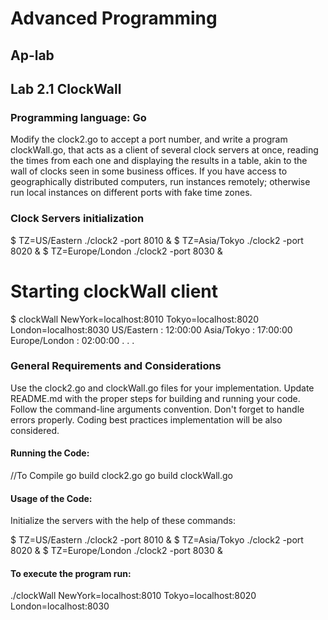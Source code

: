 # Advanced Programming 
## Ap-lab
## Lab 2.1 ClockWall
### Programming language: Go

Modify the clock2.go to accept a port number, and write a program clockWall.go, that acts as a client of several clock servers at once, reading the times from each one and displaying the results in a table, akin to the wall of clocks seen in some business offices. If you have access to geographically distributed computers, run instances remotely; otherwise run local instances on different ports with fake time zones.

### Clock Servers initialization

$ TZ=US/Eastern    ./clock2 -port 8010 &
$ TZ=Asia/Tokyo    ./clock2 -port 8020 &
$ TZ=Europe/London ./clock2 -port 8030 &



# Starting clockWall client

$ clockWall NewYork=localhost:8010 Tokyo=localhost:8020 London=localhost:8030
US/Eastern    : 12:00:00
Asia/Tokyo    : 17:00:00
Europe/London : 02:00:00
.
.
.

### General Requirements and Considerations

Use the clock2.go and clockWall.go files for your implementation.
Update README.md with the proper steps for building and running your code.
Follow the command-line arguments convention.
Don't forget to handle errors properly.
Coding best practices implementation will be also considered.

#### Running the Code:
 //To Compile
 go build clock2.go
 go build clockWall.go 
 

#### Usage of the Code:
Initialize the servers with the help of these commands:


$ TZ=US/Eastern    ./clock2 -port 8010 &
$ TZ=Asia/Tokyo    ./clock2 -port 8020 &
$ TZ=Europe/London ./clock2 -port 8030 &

#### To execute the program run:
./clockWall NewYork=localhost:8010 Tokyo=localhost:8020 London=localhost:8030